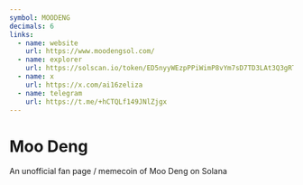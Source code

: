 ```yaml
---
symbol: MOODENG
decimals: 6
links:
  - name: website
    url: https://www.moodengsol.com/
  - name: explorer
    url: https://solscan.io/token/ED5nyyWEzpPPiWimP8vYm7sD7TD3LAt3Q3gRTWHzPJBY
  - name: x
    url: https://x.com/ai16zeliza
  - name: telegram
    url: https://t.me/+hCTQLf149JNlZjgx
---
```


# Moo Deng

An unofficial fan page / memecoin of Moo Deng on Solana
